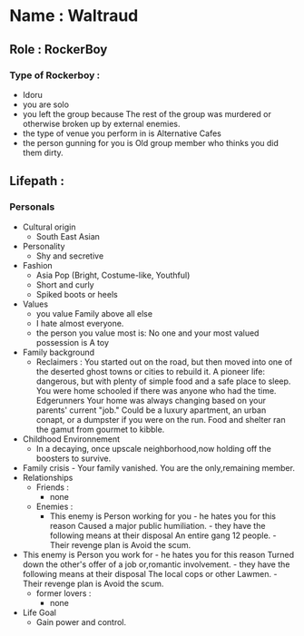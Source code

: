 # Name : Waltraud
## Role : RockerBoy
### Type of Rockerboy :
- Idoru
- you are solo
- you left the group because The rest of the group was murdered or otherwise broken up by external enemies.
- the type of venue you perform in is Alternative Cafes
- the person gunning for you is Old group member who thinks you did them dirty.

## Lifepath :
### Personals
- Cultural origin
    - South East Asian
- Personality
    - Shy and secretive
- Fashion
    - Asia Pop (Bright, Costume-like, Youthful)
    - Short and curly
    - Spiked boots or heels
- Values
    - you value Family above all else
    - I hate almost everyone.
    - the person you value most is: No one and your most valued possession is A toy
- Family background
    - Reclaimers : You started out on the road, but then moved into one of the deserted ghost towns or cities to rebuild it. A pioneer life: dangerous, but with plenty of simple food and a safe place to sleep. You were home schooled if there was anyone who had the time. Edgerunners Your home was always changing based on your parents' current "job." Could be a luxury apartment, an urban conapt, or a dumpster if you were on the run. Food and shelter ran the gamut from gourmet to kibble. 
- Childhood Environnement
    - In a decaying, once upscale neighborhood,now holding off the boosters to survive.
- Family crisis
        - Your family vanished. You are the only,remaining member.
- Relationships
    - Friends :
        - none
    - Enemies :
        - This enemy is Person working for you
              - he hates you for this reason Caused a major public humiliation.
              - they have the following means at their disposal An entire gang 12 people.
              - Their revenge plan is Avoid the scum.
- This enemy is Person you work for
              - he hates you for this reason Turned down the other's offer of a job or,romantic involvement.
              - they have the following means at their disposal The local cops or other Lawmen.
              - Their revenge plan is Avoid the scum.
    - former lovers :
        - none
- Life Goal
    - Gain power and control.